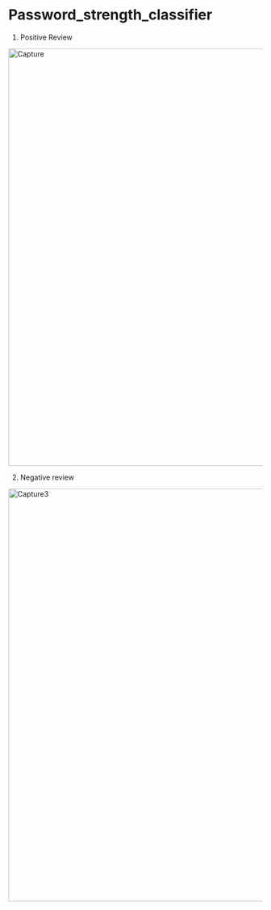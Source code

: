 # Password_strength_classifier
1) Positive Review
<img width="827" alt="Capture" src="https://user-images.githubusercontent.com/43163370/121727341-684db780-cb09-11eb-95c4-0b8f5a1b7bdb.PNG">



2) Negative review
<img width="818" alt="Capture3" src="https://user-images.githubusercontent.com/43163370/121727561-b19e0700-cb09-11eb-8a14-00e76b01722f.PNG">
